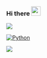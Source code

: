 ### Hi there <img src="https://media.giphy.com/media/hvRJCLFzcasrR4ia7z/giphy.gif" width="25px">
[![](https://github-readme-stats.vercel.app/api?username=Z-fly&show_icons=true)](https://github.com/Z-fly)

[![Python](https://img.shields.io/badge/-Python-3776AB?style=flat&logo=python&logoColor=white)](#)

![](https://github-readme-stats.vercel.app/api/top-langs/?username=Z-fly&hide=c++,javascript,html,css,asl)
<!--
**Z-fly/Z-fly** is a ✨ _special_ ✨ repository because its `README.md` (this file) appears on your GitHub profile.

Here are some ideas to get you started:

- 🔭 I’m currently working on ...
- 🌱 I’m currently learning ...
- 👯 I’m looking to collaborate on ...
- 🤔 I’m looking for help with ...
- 💬 Ask me about ...
- 📫 How to reach me: ...
- 😄 Pronouns: ...
- ⚡ Fun fact: ...
-->
